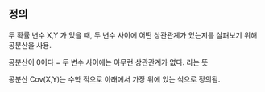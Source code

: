 ## 정의 
두 확률 변수 X,Y 가 있을 때, 두 변수 사이에 어떤 상관관계가 있는지를 살펴보기 위해 공분산을 사용.

공분산이 0이다 = 두 변수 사이에는 아무런 상관관계가 없다. 라는 뜻

공분산 Cov(X,Y)는 수학 적으로 아래에서 가장 위에 있는 식으로 정의됨.

